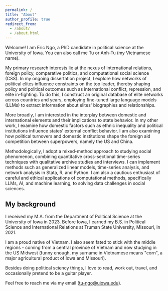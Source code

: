 ```yaml
---
permalink: /
title: "About"
author_profile: true
redirect_from: 
  - /about/
  - /about.html
---
```


Welcome! I am Eric Ngo, a PhD candidate in political science at the University of Iowa. You can also call me Tu or Anh-Tu (my Vietnamese name).

My primary research interests lie at the nexus of international relations, foreign policy, comparative politics, and computational social science (CSS). In my ongoing dissertation project, I explore how networks of political elites influence constraints on the top leader, thereby shaping policy and political outcomes such as international conflict, repression, and elite in-fighting. To do this, I construct an original database of elite networks across countries and years, employing fine-tuned large language models (LLMs) to extract information about elites' biographies and relationships.

More broadly, I am interested in the interplay between domestic and international elements and their implications to state behavior. In my other work, I examine how domestic factors such as ethnic inequality and political institutions influence states' external conflict behavior. I am also examining how political turnovers and domestic institutions shape the foreign aid competition between superpowers, namely the US and China.

Methodologically, I adopt a mixed-method approach to studying social phenomenon, combining quantitative cross-sectional time-series techniques with qualitative archive studies and interviews. I can implement methods such as generalized linear models, time-series analysis, and network analysis in Stata, R, and Python. I am also a cautious enthusiast of careful and ethical applications of computational methods, specifically LLMs, AI, and machine learning, to solving data challenges in social sciences.

## My background

I received my M.A. from the Department of Political Science at the University of Iowa in 2023. Before Iowa, I earned my B.S. in Political Science and International Relations at Truman State University, Missouri, in 2021.

I am a proud native of Vietnam. I also seem fated to stick with the middle regions - coming from a central province of Vietnam and now studying in the US Midwest (funny enough, my surname in Vietnamese means "corn", a major agricultural product of Iowa and Missouri). 

Besides doing political sciency things, I love to read, work out, travel, and occasionally pretend to be a guitar player.

Feel free to reach me via my email ([tu-ngo@uiowa.edu](tu-ngo@uiowa.edu)).
